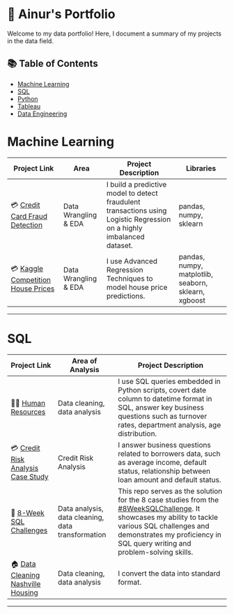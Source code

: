 
# 📕 Ainur's Portfolio

Welcome to my data portfolio! Here, I document a summary of my projects in the data field. 

## 📚 Table of Contents
- [Machine Learning](#machine-learning)
- [SQL](#sql)
- [Python](#python)
- [Tableau](#tableau)
- [Data Engineering](#data-engineering)


# Machine Learning

| Project Link | Area | Project Description | Libraries |    
|---|---|---|---|
| 💳 [Credit Card Fraud Detection](https://github.com/ainurasyikin/Machine-Learning-Project/blob/main/Project%202%20Credit%20Card%20Fraud%20Detection%20using%20Logistic%20Regression.ipynb) | Data Wrangling & EDA | I build a predictive model to detect fraudulent transactions using Logistic Regression on a highly imbalanced dataset. | pandas, numpy, sklearn |  
| 💳 [Kaggle Competition House Prices](https://github.com/ainurasyikin/Machine-Learning-Project/blob/main/PROJECT%201%20%20Kaggle%20Competition%20House%20Prices.ipynb) | Data Wrangling & EDA | I use Advanced Regression Techniques to model house price predictions. | pandas, numpy, matplotlib, seaborn, sklearn, xgboost |  

***

# SQL

| Project Link | Area of Analysis | Project Description | 
|---|---|---|
| 🧑‍💼 [Human Resources](https://github.com/ainurasyikin/SQL/blob/main/SQL-Python-HR.ipynb) | Data cleaning, data analysis | I use SQL queries embedded in Python scripts, covert date column to datetime format in SQL, answer key business questions such as turnover rates, department analysis, age distribution. |  
| 💳 [Credit Risk Analysis Case Study](https://github.com/ainurasyikin/SQL/blob/main/Credit%20Risk%20Analysis%20Case%20Study.md) | Credit Risk Analysis | I answer business questions related to borrowers data, such as average income, default status, relationship between loan amount and default status. | 
| 📄 [8-Week SQL Challenges](https://github.com/ainurasyikin/8-Weeks-SQL-Challenge) | Data analysis, data cleaning, data transformation | This repo serves as the solution for the 8 case studies from the [#8WeekSQLChallenge](https://8weeksqlchallenge.com). It showcases my ability to tackle various SQL challenges and demonstrates my proficiency in SQL query writing and problem-solving skills. | 
| 🏠 [Data Cleaning Nashville Housing](https://github.com/ainurasyikin/SQL/blob/main/Data%20Cleaning%20Nashville%20Housing.sql) | Data cleaning, data analysis | I convert the data into standard format. |  

***


